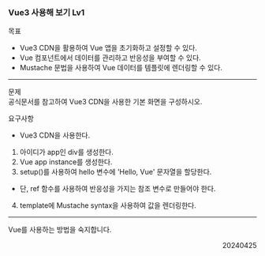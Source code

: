 ### Vue3 사용해 보기 Lv1
목표  
- Vue3 CDN을 활용하여 Vue 앱을 초기화하고 설정할 수 있다. 
- Vue 컴포넌트에서 데이터를 관리하고 반응성을 부여할 수 있다. 
- Mustache 문법을 사용하여 Vue 데이터를 템플릿에 렌더링할 수 있다.
---
문제  
공식문서를 참고하여 Vue3 CDN을 사용한 기본 화면을 구성하시오.  

요구사항
- Vue3 CDN을 사용한다.
1. 아이디가 app인 div를 생성한다.
2. Vue app instance를 생성한다.
3. setup()를 사용하여 hello 변수에 'Hello, Vue' 문자열을 할당한다.
  - 단, ref 함수를 사용하여 반응성을 가지는 참조 변수로 만들어야 한다.
4. template에 Mustache syntax을 사용하여 값을 렌더링한다.
---
Vue를 사용하는 방법을 숙지합니다.
<div style="text-align: right">20240425</div>